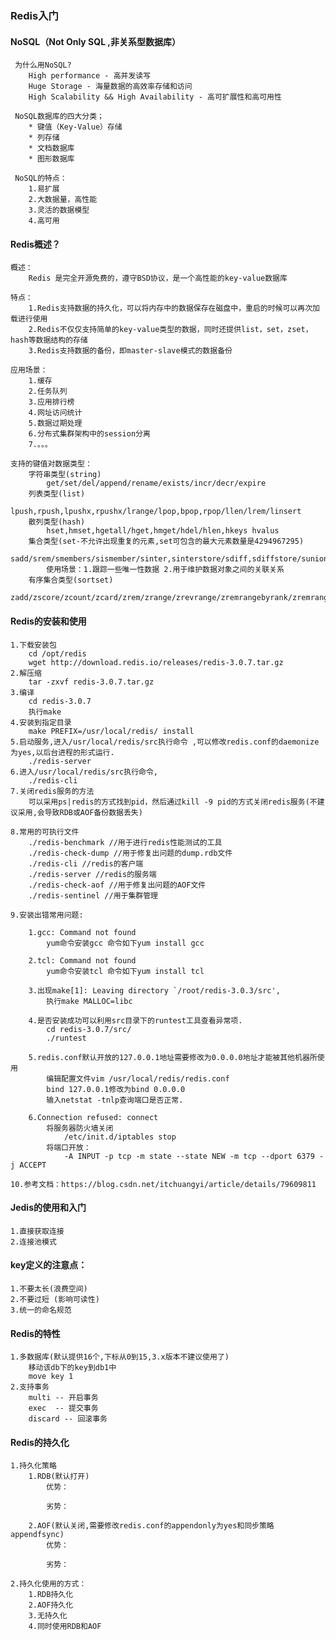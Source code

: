 ### Redis入门

#### NoSQL（Not Only SQL ,非关系型数据库）
	 为什么用NoSQL?
	    High performance - 高并发读写
	    Huge Storage - 海量数据的高效率存储和访问
	    High Scalability && High Availability - 高可扩展性和高可用性
	    
	 NoSQL数据库的四大分类；
	    * 键值（Key-Value）存储 
	    * 列存储 
	    * 文档数据库 
	    * 图形数据库	
	    
	 NoSQL的特点：
	    1.易扩展
	    2.大数据量，高性能 
	    3.灵活的数据模型 
	    4.高可用	 
	
#### Redis概述？
	概述：
        Redis 是完全开源免费的，遵守BSD协议，是一个高性能的key-value数据库
		
	特点：
        1.Redis支持数据的持久化，可以将内存中的数据保存在磁盘中，重启的时候可以再次加载进行使用
        2.Redis不仅仅支持简单的key-value类型的数据，同时还提供list，set，zset，hash等数据结构的存储
        3.Redis支持数据的备份，即master-slave模式的数据备份
	
	应用场景：
        1.缓存 
        2.任务队列 
        3.应用排行榜 
        4.网址访问统计
        5.数据过期处理 
        6.分布式集群架构中的session分离
        7.。。。
		
	支持的键值对数据类型：
        字符串类型(string)
            get/set/del/append/rename/exists/incr/decr/expire
        列表类型(list)
            lpush,rpush,lpushx,rpushx/lrange/lpop,bpop,rpop/llen/lrem/linsert
        散列类型(hash)
            hset,hmset,hgetall/hget,hmget/hdel/hlen,hkeys hvalus
        集合类型(set-不允许出现重复的元素,set可包含的最大元素数量是4294967295)
            sadd/srem/smembers/sismember/sinter,sinterstore/sdiff,sdiffstore/sunion,sunionstore/scard,srandmember
            使用场景：1.跟踪一些唯一性数据 2.用于维护数据对象之间的关联关系
        有序集合类型(sortset) 
            zadd/zscore/zcount/zcard/zrem/zrange/zrevrange/zremrangebyrank/zremrangebyscore
			
#### Redis的安装和使用
	1.下载安装包
        cd /opt/redis	
        wget http://download.redis.io/releases/redis-3.0.7.tar.gz
	2.解压缩
        tar -zxvf redis-3.0.7.tar.gz
	3.编译
        cd redis-3.0.7
        执行make
	4.安装到指定目录
        make PREFIX=/usr/local/redis/ install
	5.启动服务,进入/usr/local/redis/src执行命令 ,可以修改redis.conf的daemonize为yes,以后台进程的形式运行.
        ./redis-server 
	6.进入/usr/local/redis/src执行命令,
        ./redis-cli
	7.关闭redis服务的方法
        可以采用ps|redis的方式找到pid，然后通过kill -9 pid的方式关闭redis服务(不建议采用,会导致RDB或AOF备份数据丢失)
					
	8.常用的可执行文件
        ./redis-benchmark //用于进行redis性能测试的工具
        ./redis-check-dump //用于修复出问题的dump.rdb文件
        ./redis-cli //redis的客户端
        ./redis-server //redis的服务端
        ./redis-check-aof //用于修复出问题的AOF文件
        ./redis-sentinel //用于集群管理	
		
	9.安装出错常用问题:
	
        1.gcc: Command not found
            yum命令安装gcc 命令如下yum install gcc
            
        2.tcl: Command not found
            yum命令安装tcl 命令如下yum install tcl
            
        3.出现make[1]: Leaving directory `/root/redis-3.0.3/src',
            执行make MALLOC=libc
             
        4.是否安装成功可以利用src目录下的runtest工具查看异常项.
            cd redis-3.0.7/src/
            ./runtest
            
        5.redis.conf默认开放的127.0.0.1地址需要修改为0.0.0.0地址才能被其他机器所使用
            编辑配置文件vim /usr/local/redis/redis.conf
            bind 127.0.0.1修改为bind 0.0.0.0	
            输入netstat -tnlp查询端口是否正常.
            
        6.Connection refused: connect
            将服务器防火墙关闭
                /etc/init.d/iptables stop
            将端口开放：
                -A INPUT -p tcp -m state --state NEW -m tcp --dport 6379 -j ACCEPT	
					
	10.参考文档：https://blog.csdn.net/itchuangyi/article/details/79609811

#### Jedis的使用和入门 
	1.直接获取连接
	2.连接池模式

#### key定义的注意点：
	1.不要太长(浪费空间)
	2.不要过短 (影响可读性)
	3.统一的命名规范
	
#### Redis的特性 
	1.多数据库(默认提供16个,下标从0到15,3.x版本不建议使用了)
        移动该db下的key到db1中
        move key 1
	2.支持事务
        multi -- 开启事务 
        exec  -- 提交事务
        discard -- 回滚事务
#### Redis的持久化
	1.持久化策略
        1.RDB(默认打开)
            优势：
			
            劣势：
				
        2.AOF(默认关闭,需要修改redis.conf的appendonly为yes和同步策略appendfsync)
            优势：
			
            劣势：
			
	2.持久化使用的方式：
        1.RDB持久化 
        2.AOF持久化 
        3.无持久化 
        4.同时使用RDB和AOF